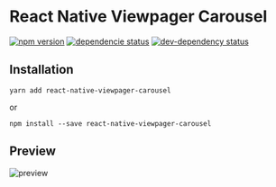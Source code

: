 # React Native Viewpager Carousel

[![npm version](https://badge.fury.io/js/react-native-viewpager-carousel.svg)](https://badge.fury.io/js/react-native-viewpager-carousel)
[![dependencie status](https://david-dm.org/tobiasMeinhardt/react-native-viewpager-carousel.svg)](https://david-dm.org/tobiasMeinhardt/react-native-viewpager-carousel)
[![dev-dependency status](https://david-dm.org/tobiasMeinhardt/react-native-viewpager-carousel/dev-status.svg)](https://david-dm.org/tobiasMeinhardt/react-native-viewpager-carousel?type=dev)



## Installation

```
yarn add react-native-viewpager-carousel
```
or 
```
npm install --save react-native-viewpager-carousel
```

## Preview

![preview](http://i.imgur.com/urCJ6XR.gif)